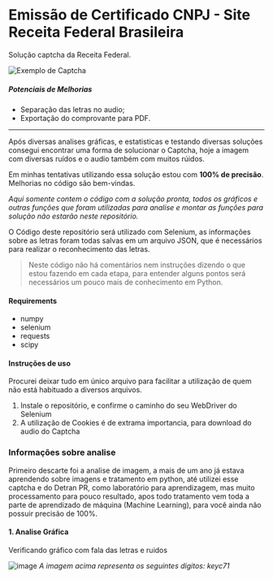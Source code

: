 # Emissão de Certificado CNPJ - Site Receita Federal Brasileira

Solução captcha da Receita Federal.

![Exemplo de Captcha](https://user-images.githubusercontent.com/71271207/171506159-c5c2e472-2161-4883-a653-c4a5aa17ca59.png)

##### Potenciais de Melhorias
* Separação das letras no audio;
* Exportação do comprovante para PDF.

<hr>
Após diversas analises gráficas, e estatisticas e testando diversas soluções consegui encontrar uma forma de solucionar o Captcha, hoje a imagem com diversas ruídos e o audio também com muitos rúidos.

Em minhas tentativas utilizando essa solução estou com **100% de precisão**. Melhorias no código são bem-vindas.

*Aqui somente contem o código com a solução pronta, todos os gráficos e outras funções que foram utilizadas para analise e montar as funções para solução não estarão neste repositório.*

O Código deste repositório será utilizado com Selenium, as informações sobre as letras foram todas salvas em um arquivo JSON, que é necessários para realizar o reconhecimento das letras.

> Neste código não há comentários nem instruções dizendo o que estou fazendo em cada etapa, para entender alguns pontos será necessários um pouco mais de conhecimento em Python.

#### Requirements 
* numpy
* selenium
* requests
* scipy

#### Instruções de uso

Procurei deixar tudo em único arquivo para facilitar a utilização de quem não está habituado a diversos arquivos.

1. Instale o repositório, e confirme o caminho do seu WebDriver do Selenium
2. A utilização de Cookies é de extrama importancia, para download do audio do Captcha


### Informações sobre analise

Primeiro descarte foi a analise de imagem, a mais de um ano já estava aprendendo sobre imagens e tratamento em python, até utilizei esse captcha e do Detran PR, como laboratório para aprendizagem, mas muito processamento para pouco resultado, apos todo tratamento vem toda a parte de aprendizado de máquina (Machine Learning), para você ainda não possuir precisão de 100%.

#### 1. Analise Gráfica

Verificando gráfico com fala das letras e ruidos

![image](https://user-images.githubusercontent.com/71271207/171774687-f53d15d9-e461-4854-877e-4d1b4dfd779d.png)
*A imagem acima representa os seguintes digitos: keyc71*



